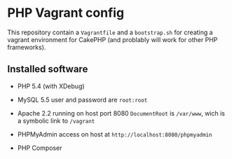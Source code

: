 # PHP Vagrant config

This repository contain a `Vagrantfile` and a `bootstrap.sh`
for creating a vagrant environment for CakePHP (and problably
will work for other PHP frameworks).

## Installed software

* PHP 5.4 (with XDebug)

* MySQL 5.5
  user and password are `root:root`

* Apache 2.2
  running on host port 8080
  `DocumentRoot` is `/var/www`, wich is a symbolic link to `/vagrant`

* PHPMyAdmin
  access on host at `http://localhost:8080/phpmyadmin`

* PHP Composer
